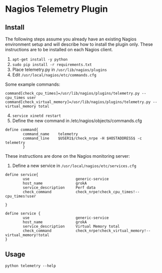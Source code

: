 # Nagios Telemetry Plugin

## Install

The following steps assume you already have an existing Nagios environment setup and will describe how to install the plugin only. These instructions are to be installed on each Nagios client.

1. `apt-get install -y python`
2. `sudo pip install -r requirements.txt`
3. Place telemetry.py in `/usr/lib/nagios/plugins`
3. Edit `/usr/local/nagios/etc/commands.cfg`

Some example commands:

`command[check_cpu_times]=/usr/lib/nagios/plugins/telemetry.py --cpu_times user`
`command[check_virtual_memory]=/usr/lib/nagios/plugins/telemetry.py --virtual_memory total`

4. `service xinetd restart`
5. Define the new command in /etc/nagios/objects/commands.cfg

```
define command{
        command_name    telemetry
        command_line    $USER1$/check_nrpe -H $HOSTADDRESS$ -c telemetry
        }
```

These instructions are done on the Nagios monitoring server:

1. Define a new service in `/usr/local/nagios/etc/services.cfg`

```
define service{
        use                     generic-service
        host_name               grokA
        service_description     Perf data
        check_command           check_nrpe!check_cpu_times!--cpu_times!user

}

define service {
        use                     generic-service
        host_name               grokA
        service_description     Virtual Memory total
        check_command           check_nrpe!check_virtual_memory!--virtual_memory!total
}
```

## Usage

`python telemetry --help`
